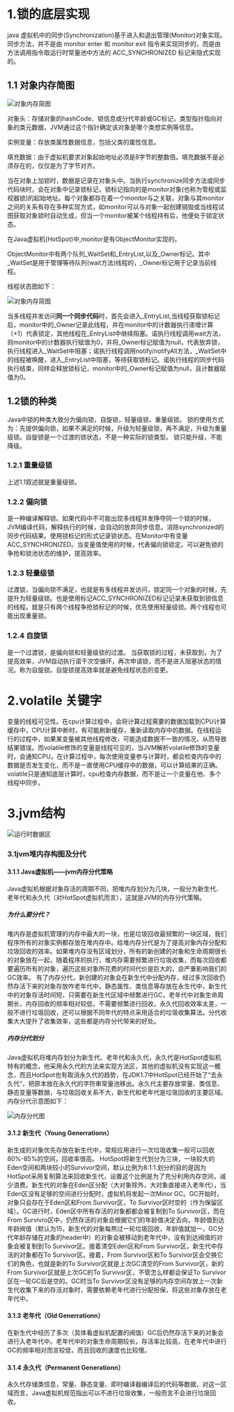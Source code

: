 # 1.锁的底层实现
 java 虚拟机中的同步(Synchronization)基于进入和退出管理(Monitor)对象实现。同步方法，并不是由 monitor enter 和 monitor exit 指令来实现同步的，而是由方法调用指令取运行时常量池中方法的 ACC_SYNCHRONIZED 标记来隐式实现的。
 
## 1.1 对象内存简图
![对象内存简图](https://i.loli.net/2019/07/11/5d26a6c5466ad58228.png "对象内存简图")

  对象头：存储对象的hashCode、锁信息或分代年龄或GC标记，类型指针指向对象的类元数据，JVM通过这个指针确定该对象是哪个类想实例等信息。
  
  实例变量：存放类属性数据信息，包括父类的属性信息。
  
  填充数据：由于虚拟机要求对象起始地址必须是8字节的整数倍。填充数据不是必须存在的，仅仅是为了字节对齐。
  
  当在对象上加锁时，数据是记录在对象头中。当执行synchronize同步方法或同步代码块时，会在对象中记录锁标记，锁标记指向的是monitor对象(也称为管程或监视器锁)的起始地址。每个对象都存在着一个monitor与之关联，对象与其monitor之间的关系有存在多种实现方式，如monitor可以与对象一起创建销毁或当线程试图获取对象锁时自动生成，但当一个monitor被某个线程持有后，他便处于锁定状态。
  
  在Java虚拟机(HotSpot)中,monitor是有ObjectMonitor实现的。
  
  ObjectMonitor中有两个队列_WaitSet和_EntryList,以及_Owner标记。其中_WaitSet是用于管理等待队列(wait方法)线程的，_Owner标记用于记录当前线程。
  
  线程状态图如下：
  
![对象内存简图](https://i.loli.net/2019/07/11/5d26ac5209ed875137.png "对象内存简图")

  当多线程并发访问**同一个同步代码**时，首先会进入_EntryList,当线程获取锁标记后，monitor中的_Owner记录此线程，并在monitor中的计数器执行递增计算（+1）代表锁定，其他线程在_EntryList中继续阻塞。诺执行线程调用wait方法，则monitor中的计数器执行赋值为0，并将_Owner标记赋值为null，代表放弃锁，执行线程进入_WaitSet中阻塞；诺执行线程调用notify/notifyAll方法，_WaitSet中的线程被唤醒，进入_EntryList中阻塞，等待获取锁标记。诺执行线程的同步代码执行结束，同样会释放锁标记，monitor中的_Owner标记赋值为null，且计数器赋值为0。

## 1.2锁的种类
  Java中锁的种类大致分为偏向锁，自旋锁，轻量级锁，重量级锁。
  锁的使用方式为：先提供偏向锁，如果不满足的时候，升级为轻量级锁，再不满足，升级为重量级锁。自旋锁是一个过渡的锁状态，不是一种实际的锁类型。
  锁只能升级，不能降级。
### 1.2.1 重量级锁
  上述1.1叙述就是重量级锁。
### 1.2.2 偏向锁
  是一种编译解释锁。如果代码中不可能出现多线程并发挣夺同一个锁的时候，JVM编译代码，解释执行的时候，会自动的放弃同步信息。消除synchronized的同步代码结果。使用锁标记的形式记录锁状态。在Monitor中有变量ACC_SYNCHRONIZED。当变量值使用的时候，代表偏向锁锁定。可以避免锁的争抢和锁池状态的维护，提高效率。
### 1.2.3 轻量级锁
  过渡锁，当偏向锁不满足，也就是有多线程并发访问，锁定同一个对象的时候，先提升为轻量级锁。也是使用标记ACC_SYNCHRONIZED标记记录未获取到锁信息的线程。就是只有两个线程争抢锁标记的时候，优先使用轻量级锁。两个线程也可能出现重量锁。
### 1.2.4 自旋锁
  是一个过渡锁，是偏向锁和轻量级锁的过渡。
  当获取锁的过程，未获取到，为了提高效率，JVM自动执行诺干次空循环，再次申请锁，而不是进入阻塞状态的情况。称为自旋锁。自旋锁提高效率就是避免线程状态的变更。
# 2.volatile 关键字
  变量的线程可见性。在cpu计算过程中，会将计算过程需要的数据加载到CPU计算缓存中，CPU计算中断时，有可能刷新缓存，重新读取内存中的数据。在线程运行的过程中，如果某变量被其他线程修改，可能造成数据不一致的情况，从而导致结果错误。而volatile修饰的变量是线程可见的，当JVM解析volatile修饰的变量时，会通知CPU，在计算过程中，每次使用变量参与计算时，都会检查内存中的数据是否发生变化，而不是一直使用CPU缓存中的数据，可以计算结果的正确。
  volatile只是通知底层计算时，cpu检查内存数据，而不是让一个变量在他、多个线程中同步。
# 3.jvm结构

![运行时数据区](https://i.loli.net/2019/07/12/5d27e4f37115522371.png "运行时数据区")

### 3.1jvm堆内存构图及分代
#### 3.1.1 Java虚拟机——jvm内存分代策略
   Java虚拟机根据对象存活的周期不同，把堆内存划分为几块，一般分为新生代、老年代和永久代（对HotSpot虚拟机而言），这就是JVM的内存分代策略。
##### 为什么要分代？
   堆内存是虚拟机管理的内存中最大的一块，也是垃圾回收最频繁的一块区域，我们程序所有的对象实例都存放在堆内存中。给堆内存分代是为了提高对象内存分配和垃圾回收的效率。如果堆内存没有区域划分，所有的新创建的对象和生命周期很长的对象放在一起，随着程序的执行，堆内存需要频繁进行垃圾收集，而每次回收都要遍历所有的对象，遍历这些对象所花费的时间代价是巨大的，会严重影响我们的GC效率。
   有了内存分代，新创建的对象会在新生代中分配内存，经过多次回收仍然存活下来的对象存放咋老年代中，静态属性、类信息等存放在永生代中，新生代中的对象存活时间短，只需要在新生代区域中频繁进行GC，老年代中对象生命周期长，内存回收的频率相对较低，不需要频繁进行回收，永久代回收效率太差，一般不进行垃圾回收，还可以根据不同年代的特点采用适合的垃圾收集算法。分代收集大大提升了收集效率，这些都是内存分代带来的好处。
##### 内存分代划分
   Java虚拟机将堆内存划分为新生代、老年代和永久代，永久代是HotSpot虚拟机特有的概念，他采用永久代的方法来实现方法区，其他的虚拟机没有实现这一概念，而且HotSpot也有取消永久代的趋势，在JDK1.7中HotSpot已经开始了“去永久代”，把原本放在永久代的字符串常量池移出。永久代主要存放常量、类信息、静态变量等数据，与垃圾回收关系不大，新生代和老年代是垃圾回收的主要区域。内存分代示意图如下：
   
   ![内存分代图](https://i.loli.net/2019/07/12/5d27e7ed81d6f18842.png "内存分代图")
#### 3.1.2 新生代（Young Generrationn）
   新生成的对象优先存放在新生代中，常规应用进行一次垃圾收集一般可以回收80%-85%的空间，回收率很高。
   HotSpot将新生代划分为三块，一块较大的Eden空间和两块较小的Survivor空间，默认比例为8:1:1.划分的目的是因为HotSpot采用复制算法来回收新生代，设置这个比例是为了充分利用内存空间，减少浪费。新生代的对象在Eden区分配（大对象除外，大对象直接进入老年代），当Eden区没有足够的空间进行分配时，虚拟机将发起一次Minor GC。GC开始时，对象只会存在于Eden区和From Survivor区，To Survivor区时空的（作为保留区域）。GC进行时，Eden区中所有存活的对象都都会被复制到To Survivor区，而在From Survivro区中，仍然存活的对象会根据它们的年龄值决定去向，年龄值到达年龄阀值（默认为15，新生代的对象每熬过一轮垃圾回收，年龄值就加一，GC分代年龄存储在对象的header中）的对象会被移动到老年代中，没有到达阀值的对象会被复制到To Survivor区。接着清空Eden区和From Survivor区，新生代中存活的对象都在To Survivor区。接着，From Survivor区和To Survivor区会交换它们的角色，也就是新的To Survivor区就是上次GC清空的From Survivor区，新的From Survivor区就是上次GC的To Survivor区，不管怎么样都会保证To Survivor区在一轮GC后是空的。GC时当To Survivor区没有足够的内存空间存放上一次新生代收集下来的存活对象时，需要依赖老年代进行分配担保，将这些对象存放在老年代中。
#### 3.1.3 老年代（Old Generrationn）
  在新生代中经历了多次（具体看虚拟机配置的阀值）GC后仍然存活下来的对象会进行入老年代中。老年代中的对象生命周期较长，存活率比较高，在老年代中进行GC的频率相对而言较低，而且回收的速度也比较慢。
#### 3.1.4 永久代（Permanent Generationn）
  永久代存储类信息，常量、静态变量、即时编译器编译后的代码等数据，对这一区域而言，Java虚拟机规范指出可以不进行垃圾收集，一般而言不会进行垃圾回收。

